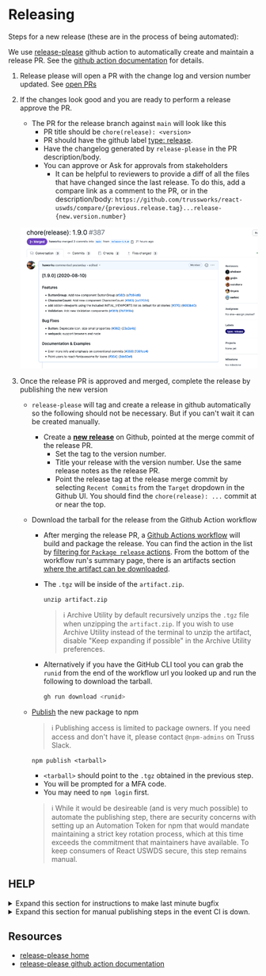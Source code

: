 # Releasing

Steps for a new release (these are in the process of being automated):

We use [release-please](https://github.com/googleapis/release-please) github action to automatically create and maintain a release PR. See the [github action documentation](https://github.com/google-github-actions/release-please-action) for details.

1. Release please will open a PR with the change log and version number updated. See [open PRs](https://github.com/trussworks/react-uswds/pulls)

2. If the changes look good and you are ready to perform a release approve the PR.
   
   - The PR for the release branch against `main` will look like this
     - PR title should be `chore(release): <version>`
     - PR should have the github label [type: release](https://github.com/trussworks/react-uswds/issues?q=label%3A%22type%3A+release%22+).
     - Have the changelog generated by `release-please` in the PR description/body.
     - You can approve or Ask for approvals from stakeholders
       - It can be helpful to reviewers to provide a diff of all the files that have changed since the last release. To do this, add a compare link as a comment to the PR, or in the description/body:
         `https://github.com/trussworks/react-uswds/compare/{previous.release.tag}...release-{new.version.number}`

   ![image](./release_PR.png)

3. Once the release PR is approved and merged, complete the release by publishing the new version

   - `release-please` will tag and create a release in github automatically so the following should not be necessary. But if you can't wait it can be created manually.
     - Create a [**new release**](https://github.com/trussworks/react-uswds/releases/new) on Github, pointed at the merge commit of the release PR.
       - Set the tag to the version number.
       - Title your release with the version number. Use the same release notes as the release PR.
       - Point the release tag at the release merge commit by selecting `Recent Commits` from the `Target` dropdown in the Github UI. You should find the `chore(release): ...` commit at or near the top.
   - Download the tarball for the release from the Github Action workflow
     - After merging the release PR, a [Github Actions workflow](../.github/workflows/package-release.yml) will build and package the release. You can find the action in the list by [filtering for `Package release` actions](https://github.com/trussworks/react-uswds/actions/workflows/package-release.yml?query=is%3Asuccess). From the bottom of the workflow run's summary page, there is an artifacts section [where the artifact can be downloaded](https://github.com/actions/upload-artifact#where-does-the-upload-go).
     - The `.tgz` will be inside of the `artifact.zip`.

       ```
       unzip artifact.zip
       ```

       > :information_source: Archive Utility by default recursively unzips the `.tgz` file when unzipping the `artifact.zip`. If you wish to use Archive Utility instead of the terminal to unzip the artifact, disable "Keep expanding if possible" in the Archive Utility preferences.

     - Alternatively if you have the GitHub CLI tool you can grab the `runid` from the end of the workflow url you looked up and run the following to download the tarball.

       ```sh
       gh run download <runid>
       ```

   - [Publish](https://docs.npmjs.com/cli/v6/commands/npm-publish) the new package to npm
     > :information_source: Publishing access is limited to package owners. If you need access and don't have it, please contact `@npm-admins` on Truss Slack.
     ```
     npm publish <tarball>
     ```
     
     - `<tarball>` should point to the `.tgz` obtained in the previous step.
     - You will be prompted for a MFA code.
     - You may need to `npm login` first.

     > :information_source: While it would be desireable (and is very much possible) to automate the publishing step, there are security concerns with setting up an Automation Token for npm that would mandate maintaining a strict key rotation process, which at this time exceeds the commitment that maintainers have available. To keep consumers of React USWDS secure, this step remains manual.
  
## HELP  
 <details>
       <summary>Expand this section for instructions to make last minute bugfix</summary>
  <ul> 
  <li>For small bugfix, add commits on top of the existing release PR. Squash and merge the PR as usual.</li>
   
   <li>For significant bugfix you will need to redo the release process locally and redo your PR. Reset your local release branch, add bugfix commits (use conventional commits syntax). Rerun `yarn release`. The release chore commit should be the last commit on the branch. This way, the fix will be included in the changelog as a distinct commit. <i>Rebase and merge the PR </i>in this special case, so that the bugfix is maintained in the commit history.</li>
</ul>
</details>

 <details>
   <summary>Expand this section for manual publishing steps in the event CI is down.</summary>
     
   - **Ensure your working tree is clean** - Make sure there are no changes to your working directory and that no files are staged for commit. Be sure to remove any untracked files from your working directory as well.
   - **Fetch latest tag list**  - `git fetch --all --tags`
   - **Checkout the new release tag** - `git checkout 1.1.0` (replacing `1.1.0` with your tag)
   - **Rebuild app from scratch** - remove `node_modules` and run `yarn`, `yarn build`. If any errors occur, stop here.
   - **Publish the new package to npm** - `npm publish`.
 </details>

## Resources

- [release-please home](https://github.com/googleapis/release-please)
- [release-please github action documentation](https://github.com/google-github-actions/release-please-action)
